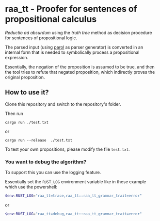 # raa_tt - Proofer for sentences of propositional calculus

*Reductio ad absurdum* using the *truth tree* method as decision procedure for sentences of
propositional logic.

The parsed input (using [parol](https://github.com/jsinger67/parol) as parser generator) is
converted in an internal form that is needed to symbolically process a propositional expression.

Essentially, the negation of the proposition is assumed to be true, and then the tool tries to
refute that negated proposition, which indirectly proves the original proposition.

## How to use it?

Clone this repository and switch to the repository's folder.

Then run
```shell
cargo run ./test.txt
```
or
```shell
cargo run --release  ./test.txt
```

To test your own propositions, please modify the file `test.txt`.

### You want to debug the algorithm?
To support this you can use the logging feature.

Essentially set the `RUST_LOG` environment variable like in these example which use the powershell:

```powershell
$env:RUST_LOG="raa_tt=trace,raa_tt::raa_tt_grammar_trait=error"
```
or
```powershell
$env:RUST_LOG="raa_tt=debug,raa_tt::raa_tt_grammar_trait=error"
```
